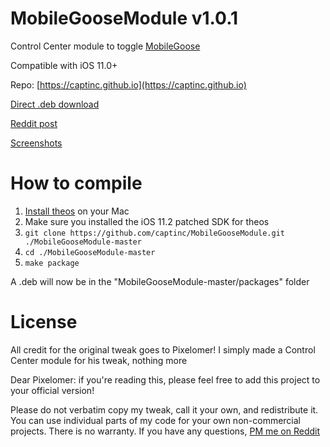 # MobileGooseModule v1.0.1
Control Center module to toggle [MobileGoose](https://www.reddit.com/r/jailbreak/comments/f4wnp2/release_mobilegoose_an_annoying_goose_for_your)

Compatible with iOS 11.0+

Repo: [https://captinc.github.io](https://captinc.github.io)

[Direct .deb download](https://github.com/captinc/MobileGooseModule/releases/download/v1.0.1/com.captinc.mobilegoosemodule_1.0.1_iphoneos-arm.deb)

[Reddit post](https://www.reddit.com/r/jailbreak/comments/f62det/release_mobilegoosemodule_control_center_module)

[Screenshots](https://captinc.github.io/depictions/mobilegoosemodule/screenshots.html)

# How to compile
1. [Install theos](https://github.com/theos/theos/wiki/Installation-macOS) on your Mac
2. Make sure you installed the iOS 11.2 patched SDK for theos
3. `git clone https://github.com/captinc/MobileGooseModule.git ./MobileGooseModule-master`
4. `cd ./MobileGooseModule-master`
5. `make package`

A .deb will now be in the "MobileGooseModule-master/packages" folder

# License
All credit for the original tweak goes to Pixelomer! I simply made a Control Center module for his tweak, nothing more

Dear Pixelomer: if you're reading this, please feel free to add this project to your official version!

Please do not verbatim copy my tweak, call it your own, and redistribute it. You can use individual parts of my code for your own non-commercial projects. There is no warranty. If you have any questions, [PM me on Reddit](https://www.reddit.com/message/compose/?to=captinc37&subject=GitHub%20question)
